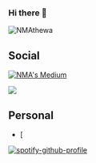 ### Hi there 👋

![NMAthewa](https://github-readme-stats.vercel.app/api?username=nmathewa&show_icons=true&theme=radical)


## Social 

[![NMA's Medium](https://github-readme-medium.vercel.app/?username=nmathewa)](https://medium.com/@nmathewa)

<img src="https://www.linkedin.com/in/nirmal-mathew-alex-013095141/education?username=nirmal-mathew-alex" />

## Personal 

- [ 

[![spotify-github-profile](https://spotify-github-profile.vercel.app/api/view?uid=31ienbnfpgcgiwhljqjbprdtd2oa&cover_image=true&theme=default&show_offline=false&background_color=121212&interchange=false)](https://github.com/kittinan/spotify-github-profile)
